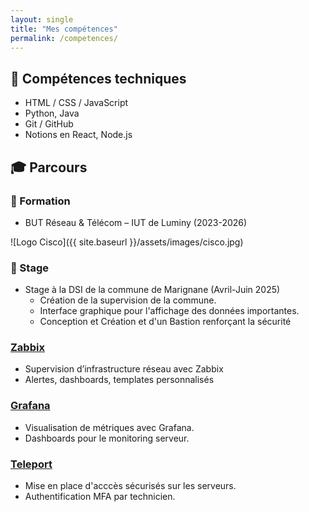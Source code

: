 ```yaml
---
layout: single
title: "Mes compétences"
permalink: /competences/
---
```


## 🔧 Compétences techniques

- HTML / CSS / JavaScript
- Python, Java
- Git / GitHub
- Notions en React, Node.js

## 🎓 Parcours

### 🎒 Formation
- BUT Réseau & Télécom – IUT de Luminy (2023-2026)

![Logo Cisco]({{ site.baseurl }}/assets/images/cisco.jpg)

### 💼 Stage
- Stage à la DSI de la commune de Marignane (Avril-Juin 2025)
  - Création de la supervision de la commune.
  - Interface graphique pour l'affichage des données importantes.
  - Conception et Création et d'un Bastion renforçant la sécurité
 
### [Zabbix](../zabbix/)
- Supervision d’infrastructure réseau avec Zabbix
- Alertes, dashboards, templates personnalisés

### [Grafana](../grafana/)
- Visualisation de métriques avec Grafana.
- Dashboards pour le monitoring serveur.

### [Teleport](../teleport/)
- Mise en place d'acccès sécurisés sur les serveurs.
- Authentification MFA par technicien.
